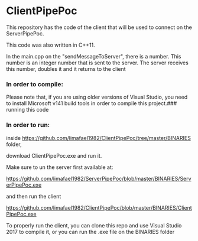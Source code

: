 # ClientPipePoc

This repository has the code of the client that will be used to connect on 
the ServerPipePoc.

This code was also written in C++11.

In the main.cpp on the "sendMessageToServer", there is a number.
This number is an integer number that is sent to the server.
The server receives this number, doubles it and it returns to the client



### In order to compile:


Please note that, if you are using older versions of Visual Studio,
you need to install Microsoft v141 build tools in order to compile this project.### running this code


### In order to run:

inside 
https://github.com/limafael1982/ClientPipePoc/tree/master/BINARIES folder,

download ClientPipePoc.exe and run it.

Make sure to un the server first available at:

https://github.com/limafael1982/ServerPipePoc/blob/master/BINARIES/ServerPipePoc.exe

and then run the client

https://github.com/limafael1982/ClientPipePoc/blob/master/BINARIES/ClientPipePoc.exe

To properly run the client, you can clone this repo and use Visual Studio 2017 to compile it, or you can run the .exe file on the BINARIES folder
